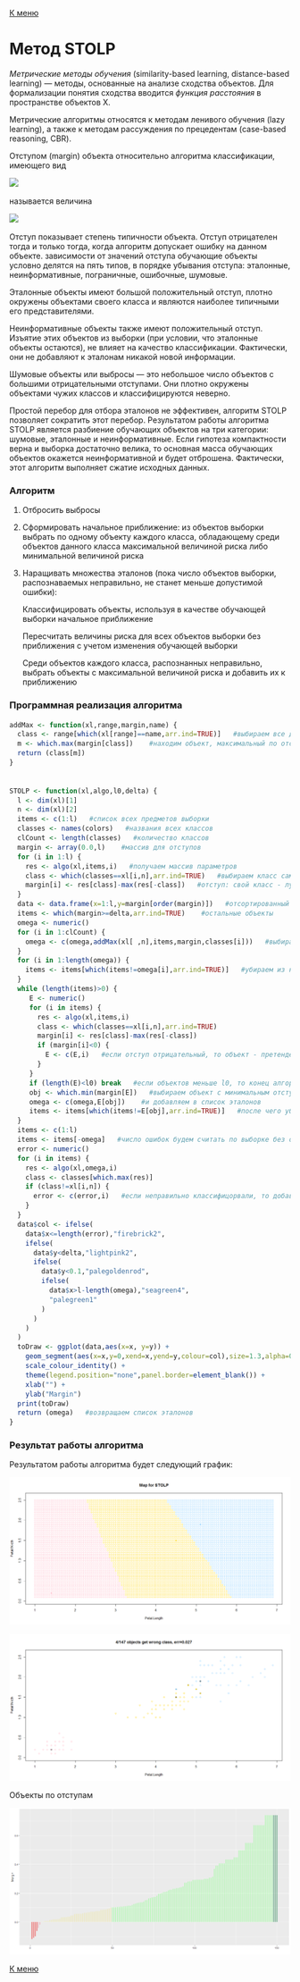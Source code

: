 [К меню](https://github.com/Inc1ementia/ML1)

# Метод STOLP

*Метрические методы обучения* (similarity-based learning, distance-based learning) — методы, основанные на анализе сходства объектов. Для формализации понятия сходства вводится *функция расстояния* в пространстве объектов X.

Метрические алгоритмы относятся к методам ленивого обучения (lazy learning), а также к методам рассуждения по прецедентам (case-based reasoning, CBR).

Отступом (margin) объекта относительно алгоритма классификации, имеющего вид

<img src="https://render.githubusercontent.com/render/math?math=a(u)%20%3D%5Carg%5Cmin_%7By%5Cin%20Y%7D%20%7BW%7D_%7By%7D(u%2C%7BX%7D%5E%7Bl%7D)">

называется величина

<img src="https://render.githubusercontent.com/render/math?math=M(%7Bx%7D_%7Bi%7D)%20%3D%7BW%7D_%7B%7By%7D_%7Bi%7D%7D(%7Bx%7D_%7Bi%7D%2C%7BX%7D%5E%7Bl%7D)%20-%20%5Cmax_%7By%5Cin%20Y%5Cbackslash%5C%7B%7By%7D_%7Bi%7D%5C%7D%7D%20%7BW%7D_%7By%7D(%20%7Bx%7D_%7Bi%7D%2C%7BX%7D%5E%7Bl%7D)">

Отступ показывает степень типичности объекта. Отступ отрицателен тогда и только тогда, когда алгоритм допускает ошибку на данном объекте. зависимости от значений отступа обучающие объекты условно делятся на пять типов, в порядке убывания отступа: эталонные, неинформативные, пограничные, ошибочные, шумовые. 

Эталонные объекты имеют большой положительный отступ, плотно окружены объектами своего класса и являются наиболее типичными его представителями.

Неинформативные объекты также имеют положительный отступ. Изъятие этих объектов из выборки (при условии, что эталонные объекты остаются), не влияет на качество классификации. Фактически, они не добавляют к эталонам никакой новой информации. 

Шумовые объекты или выбросы — это небольшое число объектов с большими отрицательными отступами. Они плотно окружены объектами чужих классов и классифицируются неверно.

Простой перебор для отбора эталонов не эффективен, алгоритм STOLP позволяет сократить этот перебор. Результатом работы алгоритма STOLP является разбиение обучающих объектов на три категории: шумовые, эталонные и неинформативные. Если гипотеза компактности верна и выборка достаточно велика, то основная масса обучающих объектов окажется неинформативной и будет отброшена. Фактически, этот алгоритм выполняет сжатие исходных данных.

### Алгоритм

1. Отбросить выбросы

2. Сформировать начальное приближение: из объектов выборки выбрать по одному объекту каждого класса, обладающему среди объектов данного класса максимальной величиной риска либо минимальной величиной риска

3. Наращивать множества эталонов (пока число объектов выборки, распознаваемых неправильно, не станет меньше допустимой ошибки):

   Классифицировать объекты, используя в качестве обучающей выборки начальное приближение

   Пересчитать величины риска для всех объектов выборки без приближения с учетом изменения обучающей выборки

   Среди объектов каждого класса, распознанных неправильно, выбрать объекты с максимальной величиной риска и добавить их к приближению

### Программная реализация алгоритма

```R
addMax <- function(xl,range,margin,name) {
  class <- range[which(xl[range]==name,arr.ind=TRUE)]   #выбираем все доступные элементы указанного класса
  m <- which.max(margin[class])    #находим объект, максимальный по отступу
  return (class[m])
}


STOLP <- function(xl,algo,l0,delta) {
  l <- dim(xl)[1]
  n <- dim(xl)[2]
  items <- c(1:l)   #список всех предметов выборки
  classes <- names(colors)   #названия всех классов
  clCount <- length(classes)   #количество классов
  margin <- array(0.0,l)    #массив для отступов
  for (i in 1:l) {
    res <- algo(xl,items,i)   #получаем массив параметров
    class <- which(classes==xl[i,n],arr.ind=TRUE)   #выбираем класс самого объекта
    margin[i] <- res[class]-max(res[-class])   #отступ: свой класс - лучший чужой
  }
  data <- data.frame(x=1:l,y=margin[order(margin)])   #отсортированный массив отступов
  items <- which(margin>=delta,arr.ind=TRUE)    #остальные объекты
  omega <- numeric()
  for (i in 1:clCount) {
    omega <- c(omega,addMax(xl[ ,n],items,margin,classes[i]))   #выбираем по одному самому мощному элементу из каждого класса
  }
  for (i in 1:length(omega)) {
    items <- items[which(items!=omega[i],arr.ind=TRUE)]   #убираем из нераспознанных элементов эталоны
  }
  while (length(items)>0) {
     E <- numeric()
     for (i in items) {
       res <- algo(xl,items,i)
       class <- which(classes==xl[i,n],arr.ind=TRUE)
       margin[i] <- res[class]-max(res[-class])
       if (margin[i]<0) {
         E <- c(E,i)   #если отступ отрицательный, то объект - претендент на то, чтобы стать эталоном
       }
     }
     if (length(E)<l0) break   #если объектов меньше l0, то конец алгоритма
     obj <- which.min(margin[E])   #выбираем объект с минимальным отступом
     omega <- c(omega,E[obj])    #и добавляем в список эталонов
     items <- items[which(items!=E[obj],arr.ind=TRUE)]   #после чего убираем его из списка проверяемых объектов
  }
  items <- c(1:l)
  items <- items[-omega]   #число ошибок будем считать по выборке без объектов
  error <- numeric()
  for (i in items) {
    res <- algo(xl,omega,i)    
    class <- classes[which.max(res)]
    if (class!=xl[i,n]) {
      error <- c(error,i)   #если неправильно классифицорвали, то добавляем в список ошибок
    }
  }
  data$col <- ifelse(
    data$x<=length(error),"firebrick2",
    ifelse(
      data$y<delta,"lightpink2",
      ifelse(
        data$y<0.1,"palegoldenrod",
        ifelse(
          data$x>l-length(omega),"seagreen4",
          "palegreen1"
        )
      )
    )
  )
  toDraw <- ggplot(data,aes(x=x, y=y)) +
    geom_segment(aes(x=x,y=0,xend=x,yend=y,colour=col),size=1.3,alpha=0.9) +
    scale_colour_identity() +
    theme(legend.position="none",panel.border=element_blank()) +
    xlab("") +
    ylab("Margin")
  print(toDraw)
  return (omega)   #возвращаем список эталонов
}
```

### Результат работы алгоритма

Результатом работы алгоритма будет следующий график:

![STOLP](STOLP.png)

![STOLPEtalons](STOLPEtalons.png)

Объекты по отступам

![STOLPMargin](STOLPMargin.png)

[К меню](https://github.com/Inc1ementia/ML1)
